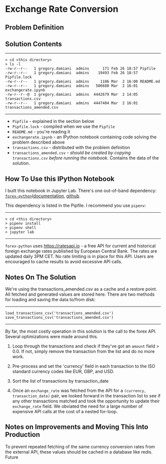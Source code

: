 # Exchange Rate Conversion

## Problem Definition

## Solution Contents
---
```shell
> cd <this directory>
> ls -l
-rw-r--r--   1 gregory.damiani  admins      171 Feb 26 18:57 Pipfile
-rw-r--r--   1 gregory.damiani  admins    19493 Feb 26 18:57 Pipfile.lock
-rw-r--r--   1 gregory.damiani  admins     1186 Mar  2 16:00 README.md
-rw-r--r--   1 gregory.damiani  admins   506680 Mar  2 16:01 exchangerate.ipynb
-rw-r--r--@  1 gregory.damiani  admins  4442679 Mar  2 14:05 transactions.csv
-rw-r--r--   1 gregory.damiani  admins  4447404 Mar  2 16:01 transactions_amended.csv
```
---
 
 - `Pipfile` - explained in the section below
 - `Pipfile.lock` - compiled when we use the `Pipfile`
 - `README.md` - you're reading it
 - `exchangerate.ipynb` - an IPython notebook containing code solving the problem described above 
 - `transactions.csv` - distributed with the problem definition
 - `transactions_amended.csv` - *should be created by copying `transactions.csv` before running the notebook.*   Contains the data of the solution. 

## How To Use this IPython Notebook

I built this notebook in Jupyter Lab. There's one out-of-band dependency: [`forex-python`](https://pypi.org/project/forex-python/)([documentation](http://forex-python.readthedocs.io/en/latest/usage.html), [github](https://github.com/MicroPyramid/forex-python).

This dependency is listed in the Pipfile. I recommend you use `pipenv`:

---
```shell
> cd <this directory>
> pipenv install
> pipenv shell
> jupyter lab
```
---

`forex-python` uses https://ratesapi.io - a free API for current and historical foreign exchange rates published by European Central Bank. The rates are updated daily 3PM CET. No rate limiting is in place for this API. Users are encouraged to cache results to avoid excessive API calls.

## Notes On The Solution

We're using the transactions_amended.csv as a cache and a restore point. All fetched and generated values are stored here. There are two methods for loading and saving the data to/from disk:

---
```
load_transactions_csv('transactions_amended.csv')
save_transactions_csv('transactions_amended.csv')
```
---

By far, the most costly operation in this solution is the call to the forex API. Several optimizations were made around this.

1. Loop through the transactions and check if they've got an `amount` field > 0.0. If not, simply remove the transaction from the list and do no more work.

1. Pre-process and set the 'currency' field in each transaction to the ISO standard currency codes like EUR, GBP, and USD. 

1. Sort the list of transactions by transaction_date

1. Once an `exchange_rate` was fetched from the API for a `(currency, transaction_date)` pair, we looked forward in the transaction list to see if any other transactions matched and took the opportunity to update their `exchange_rate` field. We obviated the need for a large number of expensive API calls at the cost of a nested for-loop.

## Notes on Improvements and Moving This Into Production

To prevent repeated fetching of the same currency conversion rates from the external API, these values should be cached in a database like redis. Future 
